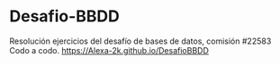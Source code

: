 # Desafio-BBDD
Resolución ejercicios del desafío de bases de datos, comisión #22583 Codo a codo. 
https://Alexa-2k.github.io/DesafioBBDD
